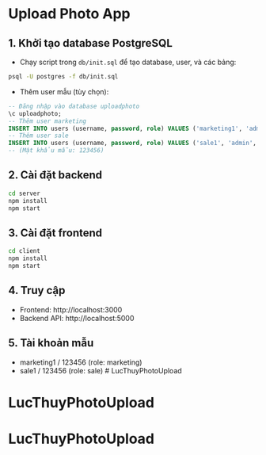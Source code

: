 # Upload Photo App

## 1. Khởi tạo database PostgreSQL

- Chạy script trong `db/init.sql` để tạo database, user, và các bảng:

```bash
psql -U postgres -f db/init.sql
```

- Thêm user mẫu (tùy chọn):
```sql
-- Đăng nhập vào database uploadphoto
\c uploadphoto;
-- Thêm user marketing
INSERT INTO users (username, password, role) VALUES ('marketing1', 'admin', 'marketing');
-- Thêm user sale
INSERT INTO users (username, password, role) VALUES ('sale1', 'admin', 'sale');
-- (Mật khẩu mẫu: 123456)
```

## 2. Cài đặt backend
```bash
cd server
npm install
npm start
```

## 3. Cài đặt frontend
```bash
cd client
npm install
npm start
```

## 4. Truy cập
- Frontend: http://localhost:3000
- Backend API: http://localhost:5000

## 5. Tài khoản mẫu
- marketing1 / 123456 (role: marketing)
- sale1 / 123456 (role: sale) # LucThuyPhotoUpload
# LucThuyPhotoUpload
# LucThuyPhotoUpload
